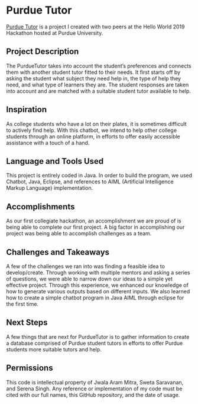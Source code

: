 # Purdue Tutor
[Purdue Tutor](https://www.youtube.com/watch?v=870OZapB6Xw) is a project I created with two peers at the Hello World 2019 Hackathon hosted at Purdue University.

## Project Description
The PurdueTutor takes into account the student’s preferences and connects them with another student tutor fitted to their needs. It first starts off by asking the student what subject they need help in, the type of help they need, and what type of learners they are. The student responses are taken into account and are matched with a suitable student tutor available to help.

## Inspiration
As college students who have a lot on their plates, it is sometimes difficult to actively find help. With this chatbot, we intend to help other college students through an online platform, in efforts to offer easily accessible assistance with a touch of a hand.

## Language and Tools Used
This project is entirely coded in Java. In order to build the program, we used Chatbot, Java, Eclipse, and references to AIML (Artificial Intelligence Markup Language) implementation.

## Accomplishments
As our first collegiate hackathon, an accomplishment we are proud of is being able to complete our first project. A big factor in accomplishing our project was being able to accomplish challenges as a team.

## Challenges and Takeaways
A few of the challenges we ran into was finding a feasible idea to develop/create. Through working with multiple mentors and asking a series of questions, we were able to narrow down our ideas to a simple yet effective project. Through this experience, we enhanced our knowledge of how to generate various outputs based on different inputs. We also learned how to create a simple chatbot program in Java AIML through eclipse for the first time.

## Next Steps
A few things that are next for PurdueTutor is to gather information to create a database comprised of Purdue student tutors in efforts to offer Purdue students more suitable tutors and help.

## Permissions
This code is intellectual property of Jwala Aram Mitra, Sweta Saravanan, and Serena Singh. Any reference or implementation of my code must be cited with our full names, this GitHub repository, and the date of usage.
